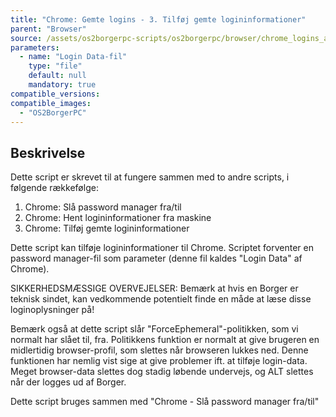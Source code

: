 ```yaml
---
title: "Chrome: Gemte logins - 3. Tilføj gemte logininformationer"
parent: "Browser"
source: /assets/os2borgerpc-scripts/os2borgerpc/browser/chrome_logins_add.sh
parameters:
  - name: "Login Data-fil"
    type: "file"
    default: null
    mandatory: true
compatible_versions:
compatible_images:
  - "OS2BorgerPC"
---
```


## Beskrivelse
Dette script er skrevet til at fungere sammen med to andre scripts, i følgende rækkefølge:
1. Chrome: Slå password manager fra/til
2. Chrome: Hent logininformationer fra maskine
3. Chrome: Tilføj gemte logininformationer

Dette script kan tilføje logininformationer til Chrome.
Scriptet forventer en password manager-fil som parameter (denne fil kaldes "Login Data" af Chrome).

SIKKERHEDSMÆSSIGE OVERVEJELSER:
Bemærk at hvis en Borger er teknisk sindet, kan vedkommende potentielt finde en måde at læse disse loginoplysninger på!

Bemærk også at dette script slår "ForceEphemeral"-politikken, som vi normalt har slået til, fra. Politikkens funktion er normalt at give brugeren en midlertidig browser-profil, som slettes når browseren lukkes ned. Denne funktionen har nemlig vist sige at give problemer ift. at tilføje login-data. Meget browser-data slettes dog stadig løbende undervejs, og ALT slettes når der logges ud af Borger.

Dette script bruges sammen med "Chrome - Slå password manager fra/til"